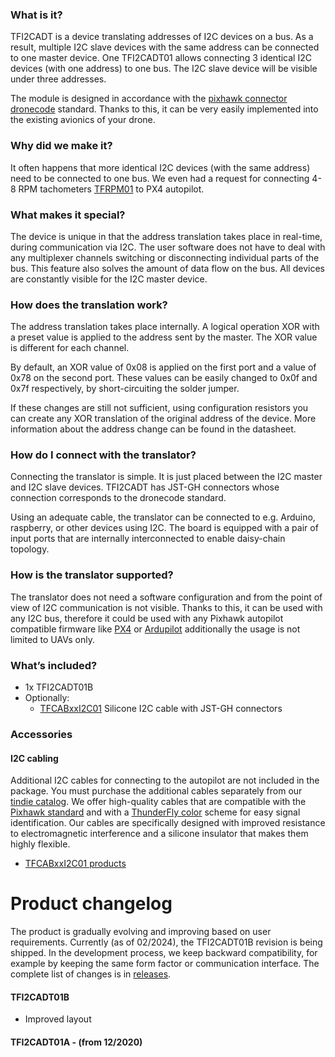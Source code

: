 ### What is it?
TFI2CADT is a device translating addresses of I2C devices on a bus. As a result, multiple I2C slave devices with the same address can be connected to one master device. One TFI2CADT01 allows connecting 3 identical I2C devices (with one address) to one bus. The I2C slave device will be visible under three addresses. 

The module is designed in accordance with the [pixhawk connector dronecode](https://github.com/pixhawk/Pixhawk-Standards/blob/master/DS-009%20Pixhawk%20Connector%20Standard.pdf) standard. Thanks to this, it can be very easily implemented into the existing avionics of your drone.

### Why did we make it?
It often happens that more identical I2C devices (with the same address) need to be connected to one bus. We even had a request for connecting 4-8 RPM tachometers [TFRPM01](https://www.tindie.com/products/thunderfly/tfrpm01-drone-rpm-tachometer-sensor/) to PX4 autopilot.

### What makes it special?
The device is unique in that the address translation takes place in real-time, during communication via I2C. The user software does not have to deal with any multiplexer channels switching or disconnecting individual parts of the bus. This feature also solves the amount of data flow on the bus. All devices are constantly visible for the I2C master device.

###  How does the translation work?
The address translation takes place internally. A logical operation XOR with a preset value is applied to the address sent by the master. The XOR value is different for each channel. 

By default, an XOR value of 0x08 is applied on the first port and a value of 0x78 on the second port. These values can be easily changed to 0x0f and 0x7f respectively, by short-circuiting the solder jumper.

If these changes are still not sufficient, using configuration resistors you can create any XOR translation of the original address of the device. More information about the address change can be found in the datasheet.

###  How do I connect with the translator? 
Connecting the translator is simple. It is just placed between the I2C master and I2C slave devices. TFI2CADT has JST-GH connectors whose connection corresponds to the dronecode standard. 

Using an adequate cable, the translator can be connected to e.g. Arduino, raspberry, or other devices using I2C. The board is equipped with a pair of input ports that are internally interconnected to enable daisy-chain topology.

### How is the translator supported? 

The translator does not need a software configuration and from the point of view of I2C communication is not visible. Thanks to this, it can be used with any I2C bus, therefore it could be used with any Pixhawk autopilot compatible firmware like [PX4](https://px4.io/) or [Ardupilot](https://ardupilot.org/) additionally the usage is not limited to UAVs only.

### What’s included?

- 1x TFI2CADT01B
- Optionally: 
   - [TFCABxxI2C01](https://github.com/ThunderFly-aerospace/TFCAB01) Silicone I2C cable with JST-GH connectors

### Accessories

#### I2C cabling 
Additional I2C cables for connecting to the autopilot are not included in the package. You must purchase the additional cables separately from our [tindie catalog](https://www.tindie.com/stores/thunderfly/). We offer high-quality cables that are compatible with the [Pixhawk standard](https://raw.githubusercontent.com/pixhawk/Pixhawk-Standards/master/DS-009%20Pixhawk%20Connector%20Standard.pdf) and with a [ThunderFly color](https://docs.px4.io/main/en/assembly/cable_wiring.html#i2c-cables) scheme for easy signal identification. Our cables are specifically designed with improved resistance to electromagnetic interference and a silicone insulator that makes them highly flexible.

  * [TFCABxxI2C01 products](https://www.tindie.com/products/30113/)

# Product changelog
The product is gradually evolving and improving based on user requirements. Currently (as of 02/2024), the TFI2CADT01B revision is being shipped. In the development process, we keep backward compatibility, for example by keeping the same form factor or communication interface. The complete list of changes is in [releases](https://github.com/ThunderFly-aerospace/TFI2CADT01/releases).
 
#### TFI2CADT01B 
 * Improved layout

#### TFI2CADT01A - (from 12/2020)
